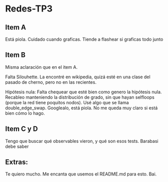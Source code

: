 # Redes-TP3


## Item A
Está piola. Cuidado cuando graficas. Tiende a flashear si graficas todo junto

## Item B
Misma aclaración que en el item A. 

Falta Silouhette. La encontré en wikipedia, quizá esté en una clase del pasado de cherno, pero no en las recientes.

Hipótesis nula: Falta chequear que esté bien como genero la hipótesis nula.
Recableo manteniendo la distribución de grado, sin que hayan selfloops (porque la red tiene poquitos nodos). Usé algo que se llama double_edge_swap. Googlealo, está piola. No me queda muy claro si está bien cómo lo hago.
                                
## Item C y D
Tengo que buscar qué observables vieron, y qué son esos tests. Barabasi debe saber

## Extras:
Te quiero mucho. Me encanta que usemos el README.md para esto. Bai.
